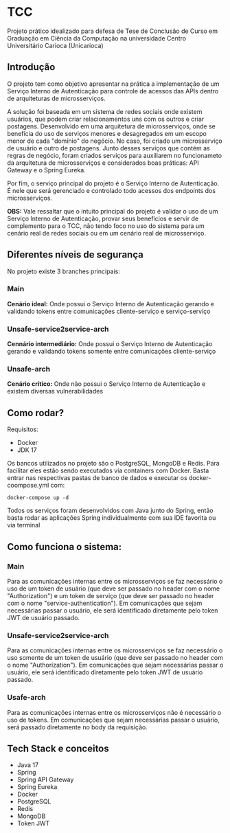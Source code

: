 # TCC
Projeto prático idealizado para defesa de Tese de Conclusão de Curso em Graduação em Ciência da Computação na universidade Centro Universitário Carioca (Unicarioca)
## Introdução
O projeto tem como objetivo apresentar na prática a implementação de um Serviço Interno de Autenticação para controle de acessos das APIs dentro de arquiteturas de microsserviços.

A solução foi baseada em um sistema de redes sociais onde existem usuários, que podem criar relacionamentos uns com os outros e criar postagens. Desenvolvido em uma arquitetura de microsserviços, onde se benefícia do uso de serviços menores e desagregados em um escopo menor de cada "domínio" do negócio. No caso, foi criado um microsserviço de usuário e outro de postagens. Junto desses serviços que contém as regras de negócio, foram criados serviços para auxiliarem no funcionameto da arquitetura de microsserviços e considerados boas práticas: API Gateway e o Spring Eureka.

Por fim, o serviço principal do projeto é o Serviço Interno de Autenticação. É nele que será gerenciado e controlado todo acessos dos endpoints dos microsserviços.

**OBS:** Vale ressaltar que o intuito principal do projeto é validar o uso de um Serviço Interno de Autenticação, provar seus benefícios e servir de complemento para o TCC, não tendo foco no uso do sistema para um cenário real de redes sociais ou em um cenário real de microsserviço.

## Diferentes níveis de segurança
No projeto existe 3 branches principais:
### Main
**Cenário ideal:** Onde possui o Serviço Interno de Autenticação gerando e validando tokens entre comunicações cliente-serviço e serviço-serviço
### Unsafe-service2service-arch
**Cennário intermediário:** Onde possui o Serviço Interno de Autenticação gerando e validando tokens somente entre comunicações cliente-serviço
### Unsafe-arch
**Cenário crítico:** Onde não possui o Serviço Interno de Autenticação e existem diversas vulnerabilidades

## Como rodar?
Requisitos:
- Docker
- JDK 17

Os bancos utilizados no projeto são o PostgreSQL, MongoDB e Redis. Para facilitar eles estão sendo executados via containers com Docker. Basta entrar nas respectivas pastas de banco de dados e executar os docker-coompose.yml com:
```
docker-compose up -d
```
Todos os serviços foram desenvolvidos com Java junto do Spring, então basta rodar as aplicações Spring individualmente com sua IDE favorita ou via terminal

## Como funciona o sistema:
### Main
Para as comunicações internas entre os microsserviços se faz necessário o uso de um token de usuário (que deve ser passado no header com o nome "Authorization") e um token de serviço (que deve ser passado no header com o nome "service-authentication"). Em comunicações que sejam necessárias passar o usuário, ele será identificado diretamente pelo token JWT de usuário passado.
### Unsafe-service2service-arch
Para as comunicações internas entre os microsserviços se faz necessário o uso somente de um token de usuário (que deve ser passado no header com o nome "Authorization"). Em comunicações que sejam necessárias passar o usuário, ele será identificado diretamente pelo token JWT de usuário passado.
### Usafe-arch
Para as comunicações internas entre os microsserviços não é necessário o uso de tokens. Em comunicações que sejam necessárias passar o usuário, será passado diretamente no body da requisição.

## Tech Stack e conceitos
- Java 17
- Spring
- Spring API Gateway
- Spring Eureka
- Docker
- PostgreSQL
- Redis
- MongoDB
- Token JWT
